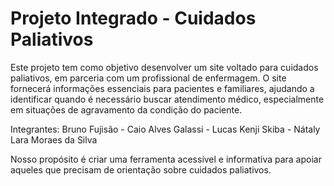 # Projeto Integrado - Cuidados Paliativos 
 
Este projeto tem como objetivo desenvolver um site voltado para cuidados paliativos, em parceria com um profissional de enfermagem. O site fornecerá informações essenciais para pacientes e familiares, ajudando a identificar quando é necessário buscar atendimento médico, especialmente em situações de agravamento da condição do paciente.

Integrantes:
Bruno Fujisão - 
Caio Alves Galassi - 
Lucas Kenji Skiba - 
Nátaly Lara Moraes da Silva

Nosso propósito é criar uma ferramenta acessível e informativa para apoiar aqueles que precisam de orientação sobre cuidados paliativos.
